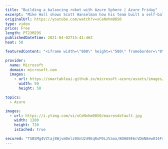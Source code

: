 ```yaml
---
title: "Building a balancing robot with Azure Sphere | Azure Friday"
excerpt: "Mike Hall shows Scott Hanselman how his team built a self-balancing robot using Azure Sphere and Azure RTOS that can be controlled and updated remotely from Azure IoT Central. In addition, the robot supports deferred updates for the OS and applications, which ensures the robot is in a safe position before"
originalUrl: https://youtube.com/watch?v=xCeNnhm08S0
type: video
price: Free
length: PT23M29S
publishedDateTime: 2021-04-02T15:41:46Z
heat: 50

featuredContent: "<iframe width=\"800\" height=\"500\" frameborder=\"0\" src=\"https://www.youtube.com/embed/xCeNnhm08S0\" allow=\"accelerometer; autoplay; encrypted-media; gyroscope; picture-in-picture\" allowfullscreen></iframe>"

provider:
  name: Microsoft
  domain: microsoft.com
  images:
    - url: https://smartableai.github.io/microsoft-azure/assets/images/organizations/microsoft.com-50x50.jpg
      width: 50
      height: 50

topics:
  - Azure

images:
  - url: https://i.ytimg.com/vi/xCeNnhm08S0/maxresdefault.jpg
    width: 1280
    height: 720
    isCached: true

secured: "TSBSMg4VZtaj8WjvmDelz0UnU249EqRuP0LzVaoo/BOHA9E6cVDmN8ew0I4Fs5dhfJ75OMV/OXfm8M5uW1qBmQElZq2UGSm9tsErj9BqvffbqmOyHoWc/cLBQDqoPK82NV25m3H2tTOuksZTHg4D/h47UhhulS6U4lxe1NifIjwGvXUTAsRp5+MrfL3t2Lvh1/Xb75iXyiNKFIWOOFnsMVUj7rEcWahj0RtkyjdNeBQZhKEtrF8zbayeaTQxF3pHGGqb9Jy2WS+Wuo/Gyp9bijv0jfnA6FjIjtKXqUqh1WHtvT3cGElIr3I0njbf9vvOWfbnas5sZTnMhrB6+E+Kgq/4x/SbpCTW+tQonGbvRk6iZmdgzu3XEFnufMkp2ozUYqISZ0X0HHSFy2tBoByn8VP7T7/lBUUAwXHneqxTj0k=;Z9Z0pxp5IeK3jgY/YRNwsw=="
---
```


